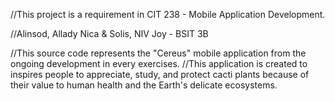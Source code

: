 //This project is a requirement in CIT 238 - Mobile Application Development.

//Alinsod, Allady Nica & Solis, NIV Joy - BSIT 3B

//This source code represents the "Cereus" mobile application from the ongoing development in every exercises.
//This application is created to inspires people to appreciate, study, and protect cacti plants because of their value to human health and the Earth's delicate ecosystems.
